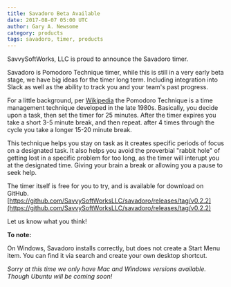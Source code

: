 ```yaml
---
title: Savadoro Beta Available
date: 2017-08-07 05:00 UTC
author: Gary A. Newsome
category: products
tags: savadoro, timer, products
---
```


SavvySoftWorks, LLC is proud to announce the Savadoro timer.

Savadoro is Pomodoro Technique timer, while this is still in a very early beta stage, we have big ideas for the timer long term. Including integration into Slack as well as the ability to track you and your team's past progress.

For a little background, per [Wikipedia](https://en.wikipedia.org/wiki/Pomodoro_Technique) the Pomodoro Technique is a time management technique developed in the late 1980s. Basically, you decide upon a task, then set the timer for 25 minutes. After the timer expires you take a short 3-5 minute break, and then repeat. after 4 times through the cycle you take a longer 15-20 minute break.

This technique helps you stay on task as it creates specific periods of focus on a designated task. It also helps you avoid the proverbial "rabbit hole" of getting lost in a specific problem for too long, as the timer will interupt you at the designated time. Giving your brain a break or allowing you a pause to seek help.

The timer itself is free for you to try, and is available for download on GitHub. [https://github.com/SavvySoftWorksLLC/savadoro/releases/tag/v0.2.2](https://github.com/SavvySoftWorksLLC/savadoro/releases/tag/v0.2.2)

Let us know what you think!

__To note:__

On Windows, Savadoro installs correctly, but does not create a Start Menu item. You can find it via search and create your own desktop shortcut.

*Sorry at this time we only have Mac and Windows versions available. Though Ubuntu will be coming soon!*
